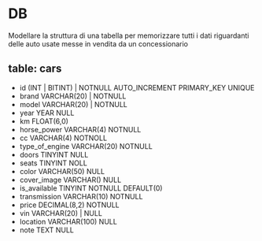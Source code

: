 # DB

Modellare la struttura di una tabella per memorizzare tutti i dati riguardanti delle auto usate messe in vendita da un concessionario

## table: cars

- id (INT | BITINT)  | NOTNULL AUTO_INCREMENT PRIMARY_KEY UNIQUE
- brand VARCHAR(20) | NOTNULL
- model VARCHAR(20)  | NOTNULL
- year YEAR NULL
- km FLOAT(6,0)
- horse_power VARCHAR(4) NOTNULL
- cc VARCHAR(4) NOTNOLL
- type_of_engine VARCHAR(20) NOTNULL
- doors TINYINT NULL
- seats TINYINT NOLL
- color VARCHAR(50) NULL
- cover_image VARCHAR() NULL
- is_available TINYINT NOTNULL DEFAULT(0)
- transmission VARCHAR(10) NOTNULL
- price DECIMAL(8,2) NOTNULL
- vin VARCHAR(20) | NULL
- location VARCHAR(100) NULL
- note TEXT NULL
